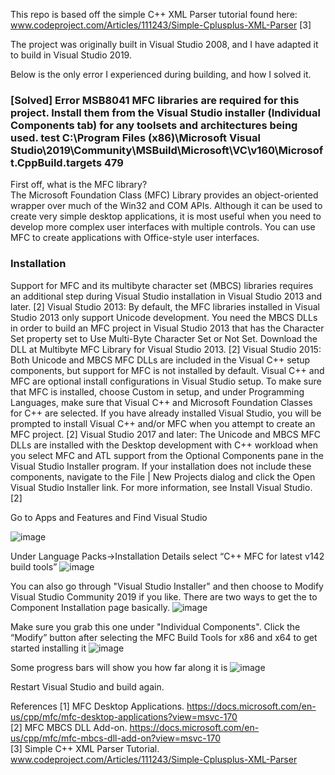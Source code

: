 
This repo is based off the simple C++ XML Parser tutorial found here: 
www.codeproject.com/Articles/111243/Simple-Cplusplus-XML-Parser [3]

The project was originally built in Visual Studio 2008, and I have adapted it to build in Visual Studio 2019. 

Below is the only error I experienced during building, and how I solved it. <br>

###  [Solved] Error MSB8041 MFC libraries are required for this project. Install them from the Visual Studio installer (Individual Components tab) for any toolsets and architectures being used. test C:\Program Files (x86)\Microsoft Visual Studio\2019\Community\MSBuild\Microsoft\VC\v160\Microsoft.CppBuild.targets 479


First off, what is the MFC library? <br>
The Microsoft Foundation Class (MFC) Library provides an object-oriented wrapper over much of the Win32 and COM APIs. Although it can be used to create very simple desktop applications, it is most useful when you need to develop more complex user interfaces with multiple controls. You can use MFC to create applications with Office-style user interfaces.
### Installation
Support for MFC and its multibyte character set (MBCS) libraries requires an additional step during Visual Studio installation in Visual Studio 2013 and later. [2]
Visual Studio 2013: By default, the MFC libraries installed in Visual Studio 2013 only support Unicode development. You need the MBCS DLLs in order to build an MFC project in Visual Studio 2013 that has the Character Set property set to Use Multi-Byte Character Set or Not Set. Download the DLL at Multibyte MFC Library for Visual Studio 2013. [2]
Visual Studio 2015: Both Unicode and MBCS MFC DLLs are included in the Visual C++ setup components, but support for MFC is not installed by default. Visual C++ and MFC are optional install configurations in Visual Studio setup. To make sure that MFC is installed, choose Custom in setup, and under Programming Languages, make sure that Visual C++ and Microsoft Foundation Classes for C++ are selected. If you have already installed Visual Studio, you will be prompted to install Visual C++ and/or MFC when you attempt to create an MFC project. [2]
Visual Studio 2017 and later: The Unicode and MBCS MFC DLLs are installed with the Desktop development with C++ workload when you select MFC and ATL support from the Optional Components pane in the Visual Studio Installer program. If your installation does not include these components, navigate to the File | New Projects dialog and click the Open Visual Studio Installer link. For more information, see Install Visual Studio. [2]


Go to Apps and Features and Find Visual Studio

![image](https://user-images.githubusercontent.com/1289702/163818410-2b527411-7af6-477d-92e0-e56079dcf659.png)


Under Language Packs->Installation Details select “C++ MFC for latest v142 build tools”
![image](https://user-images.githubusercontent.com/1289702/163818428-9d55ca12-1bd3-4ada-99b8-0bfa755ec74b.png)

You can also go through "Visual Studio Installer" and then choose to Modify Visual Studio Community 2019 if you like. There are two ways to get the to Component Installation page basically. 
![image](https://user-images.githubusercontent.com/1289702/163818551-558261ec-a0b2-426c-9b7a-0466d22241d7.png)


Make sure you grab this one under "Individual Components". Click the “Modify” button after selecting the MFC Build Tools for x86 and x64 to get started installing it
![image](https://user-images.githubusercontent.com/1289702/163818612-da069705-cf88-405d-8058-f862303dfb5b.png)

Some progress bars will show you how far along it is
![image](https://user-images.githubusercontent.com/1289702/163818675-bdfab559-09dd-460d-ae39-02568c73ac85.png)

Restart Visual Studio and build again.


References
[1] MFC Desktop Applications. https://docs.microsoft.com/en-us/cpp/mfc/mfc-desktop-applications?view=msvc-170 <br>
[2] MFC MBCS DLL Add-on. https://docs.microsoft.com/en-us/cpp/mfc/mfc-mbcs-dll-add-on?view=msvc-170 <br>
[3] Simple C++ XML Parser Tutorial. www.codeproject.com/Articles/111243/Simple-Cplusplus-XML-Parser <br>
